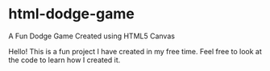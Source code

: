 # html-dodge-game
A Fun Dodge Game Created using HTML5 Canvas

Hello! This is a fun project I have created in my free time. Feel free to look at the code to learn how I created it.
